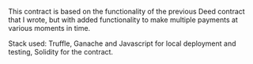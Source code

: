 This contract is based on the functionality of the previous Deed contract that I wrote, but with added functionality to make multiple payments at various moments in time.

Stack used: Truffle, Ganache and Javascript  for local deployment and testing, Solidity for the contract.